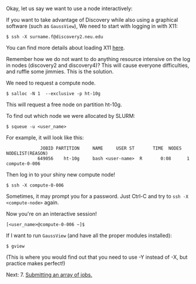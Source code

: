 Okay, let us say we want to use a node interactively:


If you want to take advantage of Discovery while also using a graphical software (such as `GaussView`), We need to start with logging in with X11:

	$ ssh -X surname.f@discovery2.neu.edu

You can find more details about loading X11 [here](01-logging-in.md).

Remember how we do not want to do anything resource intensive on the log in nodes (discovery2 and discovery4)? This will cause everyone difficulties, and ruffle some jimmies. 
This is the solution.

We need to request a compute node.

	$ salloc -N 1  --exclusive -p ht-10g

This will request a free node on partition ht-10g.

To find out which node we were allocated by SLURM:

	$ squeue -u <user_name>

For example, it will look like this:


	             JOBID PARTITION     NAME     USER ST       TIME  NODES NODELIST(REASON)
	            649056    ht-10g     bash <user-name>  R       0:08      1 compute-0-006

Then log in to your shiny new compute node!

	$ ssh -X compute-0-006

Sometimes, it may prompt you for a password. Just Ctrl-C and try to `ssh -X <compute-node>` again.

Now you're on an interactive session!
	
	[<user_name>@compute-0-006 ~]$ 

If I want to run `GaussView` (and have all the proper modules installed):
	
	$ gview

(This is where you would find out that you need to use -Y instead of -X, but practice makes perfect!)

Next: 7. [Submitting an array of jobs.](07-arrays.md)
